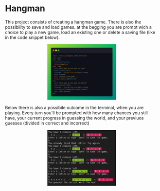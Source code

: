 # Hangman
<p>This project consists of creating a hangman game. There is also the possibility to save and load games.
at the begging you are prompt wich a choice to play a new game, load an existing one or delete a saving file (like in the code snippet below).</p>
<div align="center">
  <img src="img/initial_choice.png" width="45%">
</div>
<p>Below there is also a possibile outcome in the terminal, when you are playing. Every turn you'll be prompted with how many chances you still have,
your current progress in guessing the world, and your previuos guesses (divided in correct and incorrect)</p>
<div align="center">
  <img src="img/possible_output.png" width="45%">
</div>
